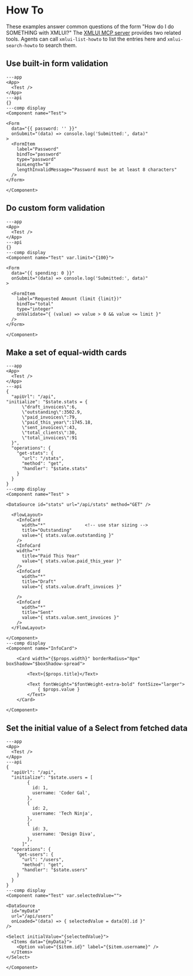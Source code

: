 # How To

These examples answer common questions of the form "How do I do SOMETHING with XMLUI?" The [XMLUI MCP server](https://github.com/xmlui-org/xmlui-mcp) provides two related tools. Agents can call `xmlui-list-howto` to list the entries here and `xmlui-search-howto` to search them.

## Use built-in form validation

```xmlui-pg
---app
<App>
  <Test />
</App>
---api
{}
---comp display
<Component name="Test">

<Form
  data="{{ password: '' }}"
  onSubmit="(data) => console.log('Submitted:', data)"
>
  <FormItem
    label="Password"
    bindTo="password"
    type="password"
    minLength="8"
    lengthInvalidMessage="Password must be at least 8 characters"
  />
</Form>

</Component>
```

## Do custom form validation

```xmlui-pg
---app
<App>
  <Test />
</App>
---api
{}
---comp display
<Component name="Test" var.limit="{100}">

<Form
  data="{{ spending: 0 }}"
  onSubmit="(data) => console.log('Submitted:', data)"
>

  <FormItem
    label="Requested Amount (limit {limit})"
    bindTo="total"
    type="integer"
    onValidate="{ (value) => value > 0 && value <= limit }"
  />
</Form>

</Component>
```

## Make a set of equal-width cards

```xmlui-pg noHeader
---app
<App>
  <Test />
</App>
---api
{
  "apiUrl": "/api",
"initialize": "$state.stats = {
      \"draft_invoices\":6,
      \"outstanding\":3502.9,
      \"paid_invoices\":79,
      \"paid_this_year\":1745.18,
      \"sent_invoices\":43,
      \"total_clients\":30,
      \"total_invoices\":91
  }",
  "operations": {
    "get-stats": {
      "url": "/stats",
      "method": "get",
      "handler": "$state.stats"
    }
  }
}
---comp display
<Component name="Test" >

<DataSource id="stats" url="/api/stats" method="GET" />

  <FlowLayout>
    <InfoCard
      width="*"               <!-- use star sizing -->
      title="Outstanding"
      value="{ stats.value.outstanding }"
    />
    <InfoCard
    width="*"
      title="Paid This Year"
      value="{ stats.value.paid_this_year }"
    />
    <InfoCard
      width="*"
      title="Draft"
      value="{ stats.value.draft_invoices }"

    />
    <InfoCard
      width="*"
      title="Sent"
      value="{ stats.value.sent_invoices }"
    />
  </FlowLayout>

</Component>
---comp display
<Component name="InfoCard">

    <Card width="{$props.width}" borderRadius="8px" boxShadow="$boxShadow-spread">

        <Text>{$props.title}</Text>

        <Text fontWeight="$fontWeight-extra-bold" fontSize="larger">
            { $props.value }
        </Text>
    </Card>

</Component>
```


## Set the initial value of a Select from fetched data

```xmlui-pg
---app
<App>
  <Test />
</App>
---api
{
  "apiUrl": "/api",
  "initialize": "$state.users = [
        {
          id: 1,
          username: 'Coder Gal',
        },
        {
          id: 2,
          username: 'Tech Ninja',
        },
        {
          id: 3,
          username: 'Design Diva',
        },
      ]",
  "operations": {
    "get-users": {
      "url": "/users",
      "method": "get",
      "handler": "$state.users"
    }
  }
}
---comp display
<Component name="Test" var.selectedValue="">

<DataSource
  id="myData"
  url="/api/users"
  onLoaded="(data) => { selectedValue = data[0].id }"
/>

<Select initialValue="{selectedValue}">
  <Items data="{myData}">
    <Option value="{$item.id}" label="{$item.username}" />
  </Items>
</Select>

</Component>
```